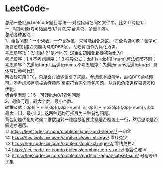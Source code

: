 # LeetCode-
总结一些经典Leetcode题目写法---对应代码在同名文件中。比如1.1对应1.1  
一, 背包问题(均可拓展成0/1背包,完全背包，多重背包)。  
    总结各种套路：    
    1，组合问题：一个列表，一个目标值，求可能组合总数。(完全背包问题：数字可重复使用)(组合问题均可用DFS做)，动态背包作为优化方案。  
        考虑顺序指：2,1,1跟1,2,1是不同的. 这里面初始化都要初始化为1   
        考虑顺序：1.4  不考虑顺序：1.3  推导公式：dp[i]+=dp[i][i-num].解法细节不同：考虑顺序：先遍历target,后遍历nums.不考虑顺序：先遍历nums后遍历target. 具体写法参考代码  
        两者皆可用DFS，只是会有很多重复子问题。考虑顺序很简单，直接DFS剪枝即可。不考虑顺序剪枝会麻烦些.但更符合完全背包问题。从背包角度更容易思考和优化.  
        组合变型题：1.5，可转化为0/1背包问题        
    2，最值问题，最大个数，最小个数。    
        递推公式：dp[i] = min(dp[i],dp[i-num]) or dp[i] = max(dp[i],dp[i-num]),比如最大：1.1，最小1.2。这两种题均可拓展为三种背包问题。      
    背包问题优化的时候二维数组转一维度数组要注意是否覆盖上一行，然后思考是否需逆序遍历。  
    1.1 https://leetcode-cn.com/problems/ones-and-zeroes/  一和零   
    1.2 https://leetcode-cn.com/problems/coin-change/   零钱兑换  
    1.3 https://leetcode-cn.com/problems/coin-change-2/ 零钱兑换2  
    1.4 https://leetcode-cn.com/problems/combination-sum-iv/ 组合总和IV  
    1.5 https://leetcode-cn.com/problems/partition-equal-subset-sum/ 分割等和子集
